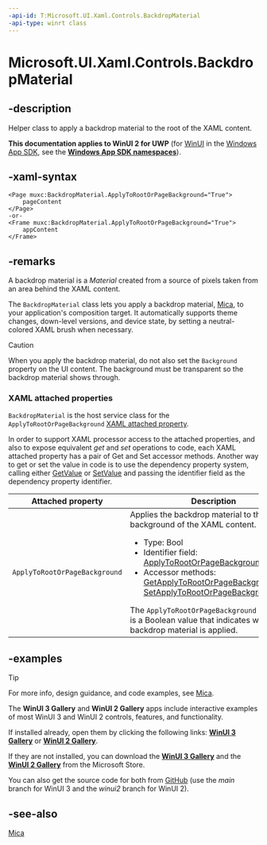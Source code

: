 ```yaml
---
-api-id: T:Microsoft.UI.Xaml.Controls.BackdropMaterial
-api-type: winrt class
---
```


# Microsoft.UI.Xaml.Controls.BackdropMaterial

<!--
public class BackdropMaterial : Windows.UI.Xaml.DependencyObject
-->

## -description

Helper class to apply a backdrop material to the root of the XAML content.

**This documentation applies to WinUI 2 for UWP** (for [WinUI](/windows/apps/winui/winui3/) in the [Windows App SDK](/windows/apps/windows-app-sdk/), see the **[Windows App SDK namespaces](/windows/windows-app-sdk/api/winrt/)**).

## -xaml-syntax

```xaml
<Page muxc:BackdropMaterial.ApplyToRootOrPageBackground="True">
    pageContent
</Page>
-or-
<Frame muxc:BackdropMaterial.ApplyToRootOrPageBackground="True">
    appContent
</Frame>
```

## -remarks

A backdrop material is a _Material_ created from a source of pixels taken from an area behind the XAML content.

The `BackdropMaterial` class lets you apply a backdrop material, [Mica](/windows/apps/design/style/mica), to your application's composition target. It automatically supports theme changes, down-level versions, and device state, by setting a neutral-colored XAML brush when necessary.

> [!CAUTION]
> When you apply the backdrop material, do not also set the `Background` property on the UI content. The background must be transparent so the backdrop material shows through.

### XAML attached properties

`BackdropMaterial` is the host service class for the `ApplyToRootOrPageBackground` [XAML attached property](/windows/uwp/xaml-platform/attached-properties-overview).

In order to support XAML processor access to the attached properties, and also to expose equivalent _get_ and _set_ operations to code, each XAML attached property has a pair of Get and Set accessor methods. Another way to get or set the value in code is to use the dependency property system, calling either [GetValue](/uwp/api/windows.ui.xaml.dependencyobject.getvalue(windows.ui.xaml.dependencyproperty)) or [SetValue](/uwp/api/windows.ui.xaml.dependencyobject.setvalue(windows.ui.xaml.dependencyproperty,system.object)) and passing the identifier field as the dependency property identifier.

| Attached property | Description |
| - | - |
| `ApplyToRootOrPageBackground` | Applies the backdrop material to the root or background of the XAML content.<ul><li>Type: Bool</li><li>Identifier field: <a href="backdropmaterial_applytorootorpagebackgroundproperty.md">ApplyToRootOrPageBackgroundProperty</a></li><li>Accessor methods: <a href="backdropmaterial_getapplytorootorpagebackground_1267516499.md">GetApplyToRootOrPageBackground</a>, <a href="backdropmaterial_setapplytorootorpagebackground_816395559.md">SetApplyToRootOrPageBackground</a></li></ul> The `ApplyToRootOrPageBackground` property is a Boolean value that indicates whether the backdrop material is applied. |

## -examples

> [!TIP]
> For more info, design guidance, and code examples, see [Mica](/windows/uwp/design/style/mica.md).
>
> The **WinUI 3 Gallery** and **WinUI 2 Gallery** apps include interactive examples of most WinUI 3 and WinUI 2 controls, features, and functionality.
>
> If installed already, open them by clicking the following links: [**WinUI 3 Gallery**](winui3gallery:) or [**WinUI 2 Gallery**](winui2gallery:).
>
> If they are not installed, you can download the [**WinUI 3 Gallery**](https://www.microsoft.com/store/productId/9P3JFPWWDZRC) and the [**WinUI 2 Gallery**](https://www.microsoft.com/store/productId/9MSVH128X2ZT) from the Microsoft Store.
>
> You can also get the source code for both from [GitHub](https://github.com/Microsoft/WinUI-Gallery) (use the *main* branch for WinUI 3 and the *winui2* branch for WinUI 2).

## -see-also

[Mica](/windows/apps/design/style/mica)
